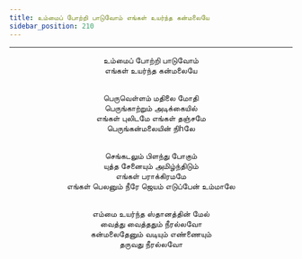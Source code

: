 ```yaml
---
title: உம்மைப் போற்றி பாடுவோம் எங்கள் உயர்ந்த கன்மலையே
sidebar_position: 210
---
```


---
<center>
உம்மைப் போற்றி பாடுவோம்<br/>
எங்கள் உயர்ந்த கன்மலையே<br/><br/>

பெருவெள்ளம் மதிலை மோதி<br/>
பெருங்காற்றும் அடிக்கையில்<br/>
எங்கள் புலிடமே எங்கள் தஞ்சமே<br/>
பெருங்கன்மலையின் நிhலே<br/><br/>

செங்கடலும் பிளந்து போகும்<br/>
யுத்த சேனையும் அமிழ்ந்திடும்<br/>
எங்கள் பராக்கிரமமே<br/>
எங்கள் பெலனும் நீரே ஜெயம் எடுப்பேன் உம்மாலே<br/><br/>

எம்மை உயர்ந்த ஸ்தானத்தின் மேல்<br/>
வைத்து வைத்ததும் நீரல்லவோ<br/>
கன்மலைதேனும் வடியும் எண்ணையும்<br/>
தருவது நீரல்லவோ
</center>